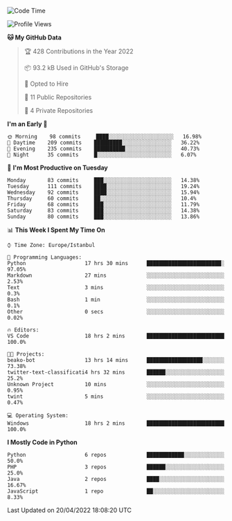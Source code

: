 <!--START_SECTION:waka-->
![Code Time](http://img.shields.io/badge/Code%20Time-173%20hrs%2019%20mins-blue)

![Profile Views](http://img.shields.io/badge/Profile%20Views-0-blue)

**🐱 My GitHub Data** 

> 🏆 428 Contributions in the Year 2022
 > 
> 📦 93.2 kB Used in GitHub's Storage 
 > 
> 💼 Opted to Hire
 > 
> 📜 11 Public Repositories 
 > 
> 🔑 4 Private Repositories  
 > 
**I'm an Early 🐤** 

```text
🌞 Morning    98 commits     ████░░░░░░░░░░░░░░░░░░░░░   16.98% 
🌆 Daytime    209 commits    █████████░░░░░░░░░░░░░░░░   36.22% 
🌃 Evening    235 commits    ██████████░░░░░░░░░░░░░░░   40.73% 
🌙 Night      35 commits     █░░░░░░░░░░░░░░░░░░░░░░░░   6.07%

```
📅 **I'm Most Productive on Tuesday** 

```text
Monday       83 commits     ███░░░░░░░░░░░░░░░░░░░░░░   14.38% 
Tuesday      111 commits    ████░░░░░░░░░░░░░░░░░░░░░   19.24% 
Wednesday    92 commits     ████░░░░░░░░░░░░░░░░░░░░░   15.94% 
Thursday     60 commits     ██░░░░░░░░░░░░░░░░░░░░░░░   10.4% 
Friday       68 commits     ███░░░░░░░░░░░░░░░░░░░░░░   11.79% 
Saturday     83 commits     ███░░░░░░░░░░░░░░░░░░░░░░   14.38% 
Sunday       80 commits     ███░░░░░░░░░░░░░░░░░░░░░░   13.86%

```


📊 **This Week I Spent My Time On** 

```text
⌚︎ Time Zone: Europe/Istanbul

💬 Programming Languages: 
Python                   17 hrs 30 mins      ████████████████████████░   97.05% 
Markdown                 27 mins             ░░░░░░░░░░░░░░░░░░░░░░░░░   2.53% 
Text                     3 mins              ░░░░░░░░░░░░░░░░░░░░░░░░░   0.3% 
Bash                     1 min               ░░░░░░░░░░░░░░░░░░░░░░░░░   0.1% 
Other                    0 secs              ░░░░░░░░░░░░░░░░░░░░░░░░░   0.02%

🔥 Editors: 
VS Code                  18 hrs 2 mins       █████████████████████████   100.0%

🐱‍💻 Projects: 
beako-bot                13 hrs 14 mins      ██████████████████░░░░░░░   73.38% 
twitter-text-classificati4 hrs 32 mins       ██████░░░░░░░░░░░░░░░░░░░   25.2% 
Unknown Project          10 mins             ░░░░░░░░░░░░░░░░░░░░░░░░░   0.95% 
twint                    5 mins              ░░░░░░░░░░░░░░░░░░░░░░░░░   0.47%

💻 Operating System: 
Windows                  18 hrs 2 mins       █████████████████████████   100.0%

```

**I Mostly Code in Python** 

```text
Python                   6 repos             ████████████░░░░░░░░░░░░░   50.0% 
PHP                      3 repos             ██████░░░░░░░░░░░░░░░░░░░   25.0% 
Java                     2 repos             ████░░░░░░░░░░░░░░░░░░░░░   16.67% 
JavaScript               1 repo              ██░░░░░░░░░░░░░░░░░░░░░░░   8.33%

```



 Last Updated on 20/04/2022 18:08:20 UTC
<!--END_SECTION:waka-->

<!--
**3nws/3nws** is a ✨ _special_ ✨ repository because its `README.md` (this file) appears on your GitHub profile.

Here are some ideas to get you started:

- 🔭 I’m currently working on ...
- 🌱 I’m currently learning ...
- 👯 I’m looking to collaborate on ...
- 🤔 I’m looking for help with ...
- 💬 Ask me about ...
- 📫 How to reach me: ...
- 😄 Pronouns: ...
- ⚡ Fun fact: ...
-->
